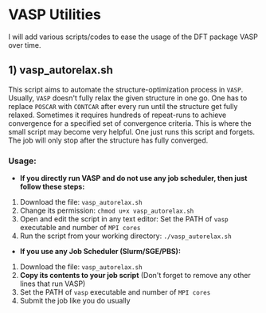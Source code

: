 # VASP Utilities

I will add various scripts/codes to ease the usage of the DFT package VASP over time. 

## 1) vasp_autorelax.sh

This script aims to automate the structure-optimization process in `VASP`. Usually, `VASP` doesn't fully relax the given structure in one go. One has to replace `POSCAR` with `CONTCAR` after every run until the structure get fully relaxed. Sometimes it requires hundreds of repeat-runs to achieve convergence for a specified set of convergence criteria. This is where the small script may become very helpful. One just runs this script and forgets. The job will only stop after the structure has fully converged.

### Usage:

* **If you directly run VASP and do not use any job scheduler, then just follow these steps:**

1) Download the file:  `vasp_autorelax.sh`
2) Change its permission:  `chmod u+x vasp_autorelax.sh`
3) Open and edit the script in any text editor:  Set the PATH of `vasp` executable and number of `MPI cores`
4) Run the script from your working directory:  `./vasp_autorelax.sh`

* **If you use any Job Scheduler (Slurm/SGE/PBS):**

1) Download the file:  `vasp_autorelax.sh`
2) **Copy its contents to your job script** (Don't forget to remove any other lines that run VASP)
3) Set the PATH of `vasp` executable and number of `MPI cores`
4) Submit the job like you do usually

